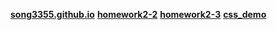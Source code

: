 [**song3355.github.io**](https://song3355.github.io/)
[**homework2-2**](https://song3355.github.io/homework2-2.html)
[**homework2-3**](https://song3355.github.io/homework2-3.html)
[**css_demo**](https://song3355.github.io/css_demo.html)
